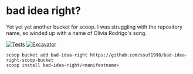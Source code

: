 # bad idea right?

Yet yet yet another bucket for scoop. I was struggling with the repository name, so winded up with a name of Olivia Rodrigo's song.

<!-- Uncomment the following line after replacing placeholders -->

[![Tests](https://github.com/ssuf1998/bad-idea-right-scoop-bucket/actions/workflows/ci.yml/badge.svg)](https://github.com/ssuf1998/bad-idea-right-scoop-bucket/actions/workflows/ci.yml) [![Excavator](https://github.com/ssuf1998/bad-idea-right-scoop-bucket/actions/workflows/excavator.yml/badge.svg)](https://github.com/ssuf1998/bad-idea-right-scoop-bucket/actions/workflows/excavator.yml)

```pwsh
scoop bucket add bad-idea-right https://github.com/ssuf1998/bad-idea-right-scoop-bucket
scoop install bad-idea-right/<manifestname>
```
